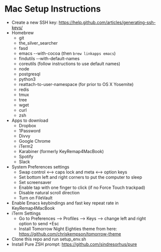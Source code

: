 Mac Setup Instructions
========
- Create a new SSH key: https://help.github.com/articles/generating-ssh-keys/
- Homebrew
  * git
  * the_silver_searcher
  * fasd
  * emacs --with-cocoa (then `brew linkapps emacs`)
  * findutils --with-default-names
  * coreutils (follow instructions to use default names)
  * node
  * postgresql
  * python3
  * reattach-to-user-namespace (for prior to OS X Yosemite)
  * redis
  * tmux
  * tree
  * wget
  * curl
  * zsh
- Apps to download
  * Dropbox
  * 1Password
  * Divvy
  * Google Chrome
  * iTerm2
  * Karabiner (formerly KeyRemap4MacBook)
  * Spotify
  * Slack
- System Preferences settings
  * Swap control <--> caps lock and meta <--> option keys
  * Set bottom left and right corners to put the computer to sleep
  * Set screensaver
  * Enable tap with one finger to click (if no Force Touch trackpad)
  * Disable natural scroll direction
  * Turn on FileVault
- Enable Emacs keybindings and fast key repeat rate in KeyRemap4MacBook
- iTerm Settings
  * Go to Preferences --> Profiles --> Keys --> change left and right option to send +Esc
  * Install Tomorrow Night Eighties theme from here: https://github.com/chriskempson/tomorrow-theme
- Clone this repo and run setup_env.sh
- Install Pure ZSH prompt: https://github.com/sindresorhus/pure
